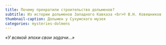 ```yaml
---
title: Почему прекратили строительство дольменов?
subtitle: Из истории дольменов Западного Кавказа <br>© В.Н. Ковешников
thumbnail-caption: Дольмен у Сухумского музея
categories: mysteries-dolmens
---
```

_«У всякой эпохи свои задачи…»_
